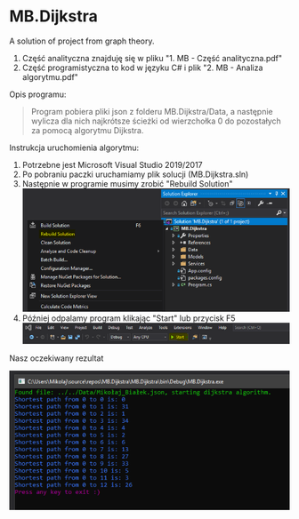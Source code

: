 # MB.Dijkstra
A solution of project from graph theory.

1. Część analityczna znajduję się w pliku "1. MB - Część analityczna.pdf"
2. Część programistyczna to kod w języku C# i plik "2. MB - Analiza algorytmu.pdf"

Opis programu:
> Program pobiera pliki json z folderu MB.Dijkstra/Data, a następnie wylicza dla nich najkrótsze ścieżki od wierzchołka 0 do pozostałych za pomocą algorytmu Dijkstra.

Instrukcja uruchomienia algorytmu:
1. Potrzebne jest Microsoft Visual Studio 2019/2017
2. Po pobraniu paczki uruchamiamy plik solucji (MB.Dijkstra.sln)
3. Następnie w programie musimy zrobić "Rebuild Solution"
![screen_3](https://raw.githubusercontent.com/Azuyuto/MB.Dijkstra/master/Screens/point_3.png)
4. Później odpalamy program klikając "Start" lub przycisk F5
![screen_4](https://raw.githubusercontent.com/Azuyuto/MB.Dijkstra/master/Screens/point_4.png)

Nasz oczekiwany rezultat

![screen_5](https://raw.githubusercontent.com/Azuyuto/MB.Dijkstra/master/Screens/point_5.PNG)
